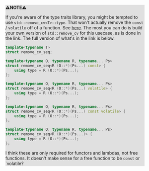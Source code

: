 <div style="margin:2em; background-color: #e0e0e0;">

<strong>⚠️NOTE️️️⚠️</strong>

If you're aware of the type traits library, you might be tempted to use `std::remove_cv<T>::type`. That won't actually remove the `const` / `volatile` off of a function. See [here](https://stackoverflow.com/a/38768590). The most you can do is build your own version of `std::remove_cv` for this usecase, as is done in the link. The full version of what's in the link is below.

```c++
template<typename T>
struct remove_cv_seq;

template<typename O, typename R, typename... Ps>
struct remove_cv_seq<R (O::*)(Ps...) const> {
    using type = R (O::*)(Ps...);
};

template<typename O, typename R, typename... Ps>
struct remove_cv_seq<R (O::*)(Ps...) volatile> {
    using type = R (O::*)(Ps...);
};

template<typename O, typename R, typename... Ps>
struct remove_cv_seq<R (O::*)(Ps...) const volatile> {
    using type = R (O::*)(Ps...);
};

template<typename O, typename R, typename... Ps>
struct remove_cv_seq<R (O::*)(Ps...)> {
    using type = R (O::*)(Ps...);
};
```

I think these are only required for functors and lambdas, not free functions. It doesn't make sense for a free function to be `const` or `volatile?
</div>


